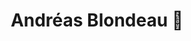 ---
layout: home

title: Andréas Blondeau 👋
titleTemplate: Welcome my digital playground

hero:
  name: Andréas Blondeau 👋
  text: Welcome my digital playground.
  tagline: This blog is an experiment to push myself to write more. My hope is that sharing these more publicly will lead to more interesting discussions.
  actions:
    - theme: brand
      text: Get Started
      link: /guide/getting-started
    - theme: alt
      text: View on GitHub
      link: https://github.com/vuejs/vitepress

features:
  - title: "Vite: The DX that can't be beat"
    details: Feel the speed of Vite. Instant server start and lightning fast HMR that stays fast regardless of the app size.
  - title: Designed to be simplicity first
    details: With Markdown-centered content, it's built to help you focus on writing and deployed with minimum configuration.
  - title: Power of Vue meets Markdown
    details: Enhance your content with all the features of Vue in Markdown, while being able to customize your site with Vue.
  - title: Fully static yet still dynamic
    details: Go wild with true SSG + SPA architecture. Static on page load, but engage users with 100% interactivity from there.
---